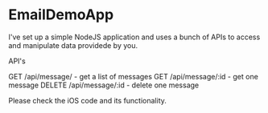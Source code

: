 # EmailDemoApp
I've set up a simple NodeJS application and uses a bunch of APIs to access and manipulate data providede by you.

API's

GET /api/message/ - get a list of messages
GET /api/message/:id - get one message
DELETE /api/message/:id - delete one message

Please check the iOS code and its functionality.
